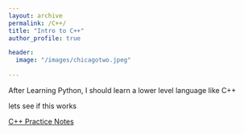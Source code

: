```yaml
---
layout: archive
permalink: /C++/
title: "Intro to C++"
author_profile: true

header:
  image: "/images/chicagotwo.jpeg"
  
---
```


After Learning Python, I should learn a lower level language like C++


lets see if this works

 

[C++ Practice Notes](https://github.com/devinpowers/C++/C++_Notes/practice)

